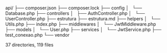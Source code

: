 api/
├── composer.json
├── composer.lock
├── config
│   └── Database.php
├── controllers
│   ├── AuthController.php
│   └── UserController.php
├── estrutura
├── estrutura.md
├── helpers
│   └── Utils.php
├── index.php
├── middlewares
│   └── JwtMiddleware.php
├── models
│   └── User.php
├── services
│   └── JwtService.php
├── test_conexao.php
└── vendor

37 directories, 119 files

